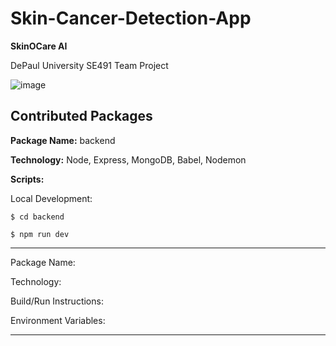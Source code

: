 # Skin-Cancer-Detection-App

**SkinOCare AI** 

DePaul University SE491 Team Project


![image](https://github.com/user-attachments/assets/12d5473c-6bf3-4e7b-81c7-ace998d24c5c)




## Contributed Packages 

**Package Name:** backend

**Technology:** Node, Express, MongoDB, Babel, Nodemon

**Scripts:** 

Local Development: 

`$ cd backend`

`$ npm run dev`

<hr>

Package Name:

Technology:

Build/Run Instructions:



Environment Variables:

<hr>
